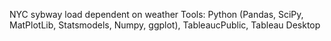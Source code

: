 NYC sybway load dependent on weather
Tools: Python (Pandas, SciPy, MatPlotLib, Statsmodels, Numpy, ggplot), TableaucPublic, Tableau Desktop 
